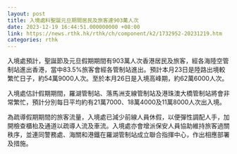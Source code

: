 ```yaml
---
layout: post
title: 入境處料聖誕元旦期間居民及旅客達903萬人次
date: 2023-12-19 16:44:51.000000000 +08:00
link: https://news.rthk.hk/rthk/ch/component/k2/1732952-20231219.htm
categories: rthk
---
```


入境處預計，聖誕節及元旦假期期間有903萬人次香港居民及旅客，經各海陸空管制站進出香港，當中83.5%旅客會經各管制站進出。預計本月23日是陸路出境較繁忙日子，約54萬9000人次。至於本月26日是入境高峰期，約62萬6000人次。

入境處估計假期期間，羅湖管制站、落馬洲支線管制站及港珠澳大橋管制站將會非常繁忙，預計分別每日平均約有21萬7000、18萬4000及11萬8000人次出入境。

為疏導假期期間的旅客流量，入境處已減少前線人員休假，以便彈性調配人手，加開檢查櫃枱及通道以疏導人流及車流。入境處亦會增派保安人員協助維持旅客過關秩序，並連同警務處、海關和港鐵在羅湖管制站成立聯合指揮中心，作出相應部署及措施。
